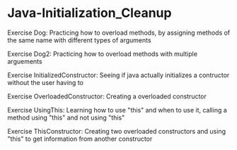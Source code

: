# Java-Initialization_Cleanup

Exercise Dog: Practicing how to overload methods, by assigning methods of the same name with different types of arguments

Exercise Dog2: Practicing how to overload methods with multiple arguements

Exercise InitializedConstructor: Seeing if java actually initializes a contructor without the user having to 

Exercise OverloadedConstructor: Creating a overloaded constructor 

Exercise UsingThis: Learning how to use "this" and when to use it, calling a method using "this" and not using "this"

Exercise ThisConstructor: Creating two overloaded constructors and using "this" to get information from another constructor
